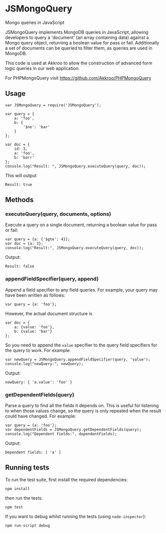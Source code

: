 # JSMongoQuery

Mongo queries in JavaScript

JSMongoQuery implements MongoDB queries in JavaScript, allowing developers to query a 'document' (an array containing data) against a Mongo query object, returning a boolean value for pass or fail.  Additionally a set of documents can be queried to filter them, as queries are used in MongoDB.

This code is used at Akkroo to allow the construction of advanced form logic queries in our web application.

For PHPMongoQuery visit https://github.com/Akkroo/PHPMongoQuery

## Usage

```
var JSMongoQuery = require('JSMongoQuery');

var query = {
	a: 'foo',
	b: {
		'$ne': 'bar'
	}
};

var doc = {
	id: 1,
	a: 'foo',
	b: 'barr'
};
console.log("Result: ", JSMongoQuery.executeQuery(query, doc));
```

This will output

```
Result: true
```

## Methods

### executeQuery(query, documents, options)

Execute a query on a single document, returning a boolean value for pass or fail:

```
var query = {a: {'$gte': 4}};
var doc = {a: 3};
console.log("Result:", JSMongoQuery.executeQuery(query, doc));
```

Output:

```
Result: false
```

### appendFieldSpecifier(query, append)

Append a field specifier to any field queries. For example, your query may have been written as follows:

```
var query = {a: 'foo'};
```

However, the actual document structure is

```
var doc = {
	a: {value: 'foo'},
	b: {value: 'bar'}
};
```

So you need to append the `value` specifier to the query field specifiers for the query to work. For example:

```
var newQuery = JSMongoQuery.appendFieldSpecifier(query, 'value');
console.log("newQuery:", newQuery);
```

Output:

```
newQuery: { 'a.value': 'foo' }
```

### getDependentFields(query)

Parse a query to find all the fields it depends on. This is useful for listening to when those values change, so the query is only repeated when the result could have changed. For example:

```
var query = {a: 'foo'};
var dependentFields = JSMongoQuery.getDependentFields(query);
console.log("Dependent fields:", dependentFields);
```

Output:

```
Dependent fields: [ 'a' ]
```

## Running tests

To run the test suite, first install the required dependencies:

```
npm install
```

then run the tests:

```
npm test
```

If you want to debug whilst running the tests (using `node-inspector`):

```
npm run-script debug
```
